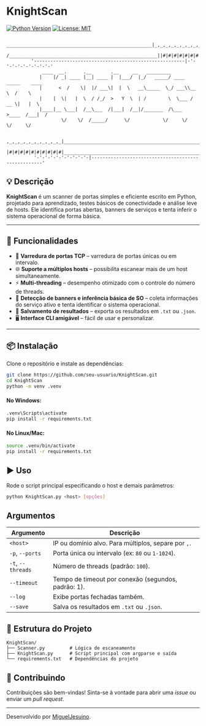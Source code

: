 # KnightScan
[![Python Version](https://img.shields.io/badge/Python-3.7%2B-blue.svg)](https://www.python.org/)
[![License: MIT](https://img.shields.io/badge/License-MIT-yellow.svg)](https://opensource.org/licenses/MIT)

                _____________________________________________________|_,_,_,_,_,_,_,_,_,_,    
              /______________________________________________________||#|#|#|#|#|#|#|#|#|#
             '-------------------------------------------------------|-'-'-'-'-'-'-'-'-'-'
                 ____  __.      .__       .__     __   _________                     
                |    |/ _| ____ |__| ____ |  |___/  |_/   _____/ ____ _____    ____  
                |      <  /    \|  |/ ___\|  |  \   __\_____  \_/ ___\\__  \  /    \ 
                |    |  \|   |  \  / /_/  >   Y  \  | /        \  \___ / __ \|   |  \
                |____|__ \___|  /__\___  /|___|  /__|/_______  /\___  >____  /___|  /
                        \/    \/  /_____/      \/            \/     \/     \/     \/ 
                             
              ,_,_,_,_,_,_,_,_,_,_|______________________________________________________
              |#|#|#|#|#|#|#|#|#|#|_____________________________________________________/
              '-'-'-'-'-'-'-'-'-'-|----------------------------------------------------'
              
## 💡 Descrição


**KnightScan** é um scanner de portas simples e eficiente escrito em Python, projetado para aprendizado, testes básicos de conectividade e análise leve de hosts. Ele identifica portas abertas, banners de serviços e tenta inferir o sistema operacional de forma básica.


---

## 🚀 Funcionalidades

- 🔎 **Varredura de portas TCP** – varredura de portas únicas ou em intervalo.
- 🌐 **Suporte a múltiplos hosts** – possibilita escanear mais de um host simultaneamente.
- ⚡ **Multi-threading** – desempenho otimizado com o controle do número de threads.
- 🧾 **Detecção de banners e inferência básica de SO** – coleta informações do serviço ativo e tenta identificar o sistema operacional.
- 💾 **Salvamento de resultados** – exporta os resultados em `.txt` ou `.json`.
- 🖥️ **Interface CLI amigável** – fácil de usar e personalizar.

---

## 📦 Instalação

Clone o repositório e instale as dependências:

```bash
git clone https://github.com/seu-usuario/KnightScan.git
cd KnightScan
python -m venv .venv
```
#### No Windows:
```bash
.venv\Scripts\activate
pip install -r requirements.txt
```
#### No Linux/Mac:
```bash
source .venv/bin/activate
pip install -r requirements.txt
```

## ▶️ Uso
Rode o script principal especificando o host e demais parâmetros:

  ```bash
  python KnightScan.py <host> [opções]
  ```

## Argumentos
| Argumento         | Descrição                                           |
|-------------------|-----------------------------------------------------|
| `<host>`          | IP ou domínio alvo. Para múltiplos, separe por `,`. |
| `-p`, `--ports`   | Porta única ou intervalo (ex: `80` ou `1-1024`).     |
| `-t`, `--threads` | Número de threads (padrão: `100`).                   |
| `--timeout`       | Tempo de timeout por conexão (segundos, padrão: 1).  |
| `--log`           | Exibe portas fechadas também.                       |
| `--save`          | Salva os resultados em `.txt` ou `.json`.           |

## 📂 Estrutura do Projeto
```plaintext
KnightScan/
├── Scanner.py         # Lógica de escaneamento
├── KnightScan.py      # Script principal com argparse e saída
└── requirements.txt   # Dependências do projeto
```

## 🤝 Contribuindo
Contribuições são bem-vindas! Sinta-se à vontade para abrir uma *issue* ou enviar um *pull request*.

----------
Desenvolvido por [MiguelJesuino](https://github.com/MiguelJesuino/).
